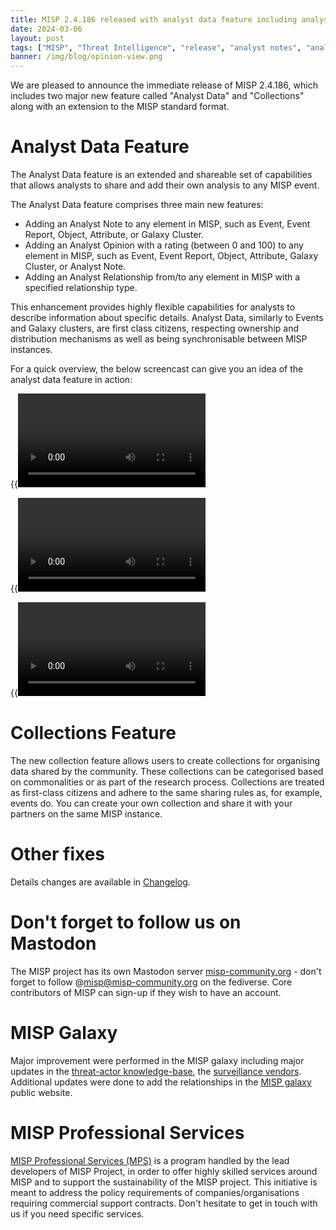 ```yaml
---
title: MISP 2.4.186 released with analyst data feature including analyst notes, opinions and relationships. 
date: 2024-03-06
layout: post
tags: ["MISP", "Threat Intelligence", "release", "analyst notes", "analyst opinions"]
banner: /img/blog/opinion-view.png
---
```


We are pleased to announce the immediate release of MISP 2.4.186, which includes two major new feature called "Analyst Data" and "Collections" along with an extension to the MISP standard format.

# Analyst Data Feature

The Analyst Data feature is an extended and shareable set of capabilities that allows analysts to share and add their own analysis to any MISP event.

The Analyst Data feature comprises three main new features:

- Adding an Analyst Note to any element in MISP, such as Event, Event Report, Object, Attribute, or Galaxy Cluster.
- Adding an Analyst Opinion with a rating (between 0 and 100) to any element in MISP, such as Event, Event Report, Object, Attribute, Galaxy Cluster, or Analyst Note.
- Adding an Analyst Relationship from/to any element in MISP with a specified relationship type.

This enhancement provides highly flexible capabilities for analysts to describe information about specific details. Analyst Data, similarly to Events and Galaxy clusters, are first class citizens, respecting ownership and distribution mechanisms as well as being synchronisable between MISP instances.

For a quick overview, the below screencast can give you an idea of the analyst data feature in action:

{{<video src="/img/blog/analyst-data/analyst-data-note.mp4" title="Analyst data note" >}}

{{<video src="/img/blog/analyst-data/analyst-data-opinion.mp4" title="Analyst data opinion" >}}

{{<video src="/img/blog/analyst-data/analyst-data-relationship.mp4" title="Analyst data relationship" >}}

# Collections Feature

The new collection feature allows users to create collections for organising data shared by the community. These collections can be categorised based on commonalities or as part of the research process. Collections are treated as first-class citizens and adhere to the same sharing rules as, for example, events do. You can create your own collection and share it with your partners on the same MISP instance.

# Other fixes

Details changes are available in [Changelog](https://www.misp-project.org/Changelog.txt).

# Don't forget to follow us on Mastodon

The MISP project has its own Mastodon server [misp-community.org](https://misp-community.org/) - don't forget to follow @misp@misp-community.org on the fediverse. Core contributors of MISP can sign-up if they wish to have an account.

# MISP Galaxy

Major improvement were performed in the MISP galaxy including major updates in the [threat-actor knowledge-base](https://www.misp-galaxy.org/threat-actor/), the [surveillance vendors](https://www.misp-galaxy.org/surveillance-vendor/). Additional updates were done to add the relationships in the [MISP galaxy](https://www.misp-galaxy.org/) public website.

# MISP Professional Services

[MISP Professional Services (MPS)](https://www.misp-project.org/professional-services/) is a program handled by the lead developers of MISP Project, in order to offer highly skilled services around MISP and to support the sustainability of the MISP project. This initiative is meant to address the policy requirements of companies/organisations requiring commercial support contracts. Don't hesitate to get in touch with us if you need specific services.

